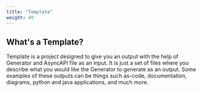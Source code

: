 ```yaml
---
title: "Template"
weight: 40
---
```


## What's a Template?

Template is a project designed to give you an output with the help of Generator and AsyncAPI file as an input. It is just a set of files where you describe what you would like the Generator to generate as an output. Some examples of these outputs can be things such as-code, documentation, diagrams, python and java applications, and much more. 